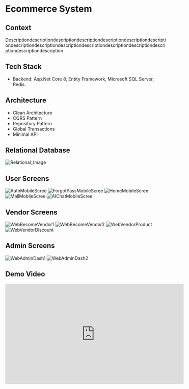 # Ecommerce System

## Context
Descriptiondescriptiondescriptiondescriptiondescriptiondescriptiondescriptiondescriptiondescriptiondescriptiondescriptiondescriptiondescriptiondescriptiondescriptiondescription

## Tech Stack
- Backend: Asp.Net Core 8, Entity Framework, Microsoft SQL Server, Redis.

## Architecture
- Clean Architecture
- CQRS Pattern
- Repository Pattern
- Global Transactions
- Minimal API

## Relational Database
![Relational_Image](./items/ProjectInfor/Image/RelationalDB.png)

## User Screens
![AuthMobileScree](./items/ProjectInfor/Image/Auth.png)
![ForgotPassMobileScree](./items/ProjectInfor/Image/ForgotPass.png)
![HomeMobileScree](./items/ProjectInfor/Image/Home.png)
![MallMobileScree](./items/ProjectInfor/Image/Mall.png)
![AIChatMobileScree](./items/ProjectInfor/Image/AIChat.png)

## Vendor Screens
![WebBecomeVendor1](./items/ProjectInfor/Image/WebBecomeVendor1.png)
![WebBecomeVendor2](./items/ProjectInfor/Image/WebBecomeVendor2.png)
![WebVendorProduct](./items/ProjectInfor/Image/WebVendorProduct.png)
![WebVendorDiscount](./items/ProjectInfor/Image/WebVendorDiscount.png)

## Admin Screens
![WebAdminDash1](./items/ProjectInfor/Image/WebAdminDash1.png)
![WebAdminDash2](./items/ProjectInfor/Image/WebAdminDash2.png)

## Demo Video
<iframe width="560" height="315" src="https://www.youtube.com/embed/xojdwtRskxo?si=25vvvMB2WnIM4pFJ" title="YouTube video player" frameborder="0" allow="accelerometer; autoplay; clipboard-write; encrypted-media; gyroscope; picture-in-picture; web-share" referrerpolicy="strict-origin-when-cross-origin" allowfullscreen></iframe>
